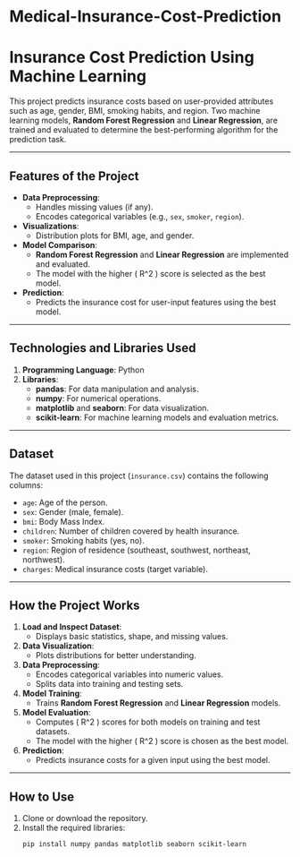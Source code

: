 # Medical-Insurance-Cost-Prediction
# **Insurance Cost Prediction Using Machine Learning**

This project predicts insurance costs based on user-provided attributes such as age, gender, BMI, smoking habits, and region. Two machine learning models, **Random Forest Regression** and **Linear Regression**, are trained and evaluated to determine the best-performing algorithm for the prediction task.

---

## **Features of the Project**
- **Data Preprocessing**: 
  - Handles missing values (if any).
  - Encodes categorical variables (e.g., `sex`, `smoker`, `region`).
- **Visualizations**:
  - Distribution plots for BMI, age, and gender.
- **Model Comparison**:
  - **Random Forest Regression** and **Linear Regression** are implemented and evaluated.
  - The model with the higher \( R^2 \) score is selected as the best model.
- **Prediction**:
  - Predicts the insurance cost for user-input features using the best model.

---

## **Technologies and Libraries Used**
1. **Programming Language**: Python
2. **Libraries**:
   - **pandas**: For data manipulation and analysis.
   - **numpy**: For numerical operations.
   - **matplotlib** and **seaborn**: For data visualization.
   - **scikit-learn**: For machine learning models and evaluation metrics.

---

## **Dataset**
The dataset used in this project (`insurance.csv`) contains the following columns:
- `age`: Age of the person.
- `sex`: Gender (male, female).
- `bmi`: Body Mass Index.
- `children`: Number of children covered by health insurance.
- `smoker`: Smoking habits (yes, no).
- `region`: Region of residence (southeast, southwest, northeast, northwest).
- `charges`: Medical insurance costs (target variable).

---

## **How the Project Works**
1. **Load and Inspect Dataset**:
   - Displays basic statistics, shape, and missing values.
2. **Data Visualization**:
   - Plots distributions for better understanding.
3. **Data Preprocessing**:
   - Encodes categorical variables into numeric values.
   - Splits data into training and testing sets.
4. **Model Training**:
   - Trains **Random Forest Regression** and **Linear Regression** models.
5. **Model Evaluation**:
   - Computes \( R^2 \) scores for both models on training and test datasets.
   - The model with the higher \( R^2 \) score is chosen as the best model.
6. **Prediction**:
   - Predicts insurance costs for a given input using the best model.

---

## **How to Use**
1. Clone or download the repository.
2. Install the required libraries:
   ```bash
   pip install numpy pandas matplotlib seaborn scikit-learn
